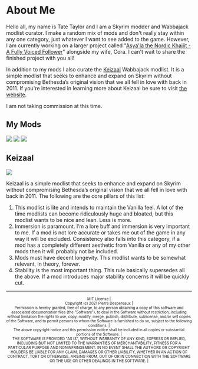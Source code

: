 # About Me

Hello all, my name is Tate Taylor and I am a Skyrim modder and Wabbajack modlist curator. I make a random mix of mods and don't really stay within any one category, just whatever I want to see added to the game. However, I am currently working on a larger project called "[Asya'la the Nordic Khajiit - A Fully Voiced Follower](https://www.youtube.com/watch?v=rbU1ubNYZbo)" alongside my wife, Cora. I can't wait to share the finished project with you all!

In addition to my mods I also curate the [Keizaal](https://keizaal.github.io/Keizaal/) Wabbajack modlist. It is a simple modlist that seeks to enhance and expand on Skyrim without compromising Bethesda’s original vision that we all fell in love with back in 2011. If you're interested in learning more about Keizaal be sure to visit [the website](https://keizaal.github.io/Keizaal/).

I am not taking commission at this time. 

## My Mods

[![](https://i.playground.ru/p/4FYpmbRKekTEEs0MhdSJ8A.png)](https://www.nexusmods.com/users/61720101)
![](https://upload.wikimedia.org/wikipedia/en/thumb/9/98/Blank_button.svg/146px-Blank_button.svg.png)
[![](https://vgboxart.com/resources/logo/1636_bethesda_game_studios-prev.png)](https://bethesda.net/en/mods/skyrim?author_username=PierreDespereaux&number_results=20&order=desc&page=1&product=skyrim)

## Keizaal

[<img src="https://raw.githubusercontent.com/PierreDespereaux/Keizaal/main/assets/images/Keizaal%20Banner%20Small.png">](https://keizaal.github.io/Keizaal/)

Keizaal is a simple modlist that seeks to enhance and expand on Skyrim without compromising Bethesda’s original vision that we all fell in love with back in 2011. The following are the core pillars of this list:

1. This modlist is lite and intends to maintain the Vanilla feel. A lot of the time modlists can become ridiculously huge and bloated, but this modlist wants to be nice and lean. Less is more.
2. Immersion is paramount. I’m a lore buff and immersion is very important to me. If a mod is not lore accurate or takes me out of the game in any way it will be excluded. Consistency also falls into this category, if a mod has a completely different aesthetic from Vanilla or any of my other mods then it will probably not be included.
3. Mods must have decent longevity. This modlist wants to be somewhat relevant, in theory, forever.
4. Stability is the most important thing. This rule basically supersedes all the above. If a mod introduces major stability concerns it will be quickly cut.

---

<center> <font size="1">MIT License<font size="1"> |

<center> <font size="1">Copyright (c) 2021 Pierre Despereaux<font size="1"> |

<center> <font size="1">Permission is hereby granted, free of charge, to any person obtaining a copy of this software and associated documentation files (the "Software"), to deal in the Software without restriction, including without limitation the rights to use, copy, modify, merge, publish, distribute, sublicense, and/or sell copies of the Software, and to permit persons to whom the Software is furnished to do so, subject to the following conditions:<font size="1"> |

<center> <font size="1">The above copyright notice and this permission notice shall be included in all copies or substantial portions of the Software.<font size="1"> |

<center> <font size="1">THE SOFTWARE IS PROVIDED "AS IS", WITHOUT WARRANTY OF ANY KIND, EXPRESS OR IMPLIED, INCLUDING BUT NOT LIMITED TO THE WARRANTIES OF MERCHANTABILITY, FITNESS FOR A PARTICULAR PURPOSE AND NONINFRINGEMENT. IN NO EVENT SHALL THE AUTHORS OR COPYRIGHT HOLDERS BE LIABLE FOR ANY CLAIM, DAMAGES OR OTHER LIABILITY, WHETHER IN AN ACTION OF CONTRACT, TORT OR OTHERWISE, ARISING FROM, OUT OF OR IN CONNECTION WITH THE SOFTWARE OR THE USE OR OTHER DEALINGS IN THE SOFTWARE.<font size="1"> |
